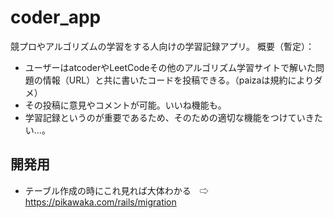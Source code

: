# coder_app
競プロやアルゴリズムの学習をする人向けの学習記録アプリ。
概要（暫定）：
- ユーザーはatcoderやLeetCodeその他のアルゴリズム学習サイトで解いた問題の情報（URL）と共に書いたコードを投稿できる。（paizaは規約によりダメ）
- その投稿に意見やコメントが可能。いいね機能も。
- 学習記録というのが重要であるため、そのための適切な機能をつけていきたい...。

## 開発用
- テーブル作成の時にこれ見れば大体わかる　⇨ https://pikawaka.com/rails/migration
